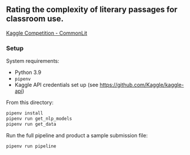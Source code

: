 ## Rating the complexity of literary passages for classroom use.

[Kaggle Competition - CommonLit](https://www.kaggle.com/c/commonlitreadabilityprize)

### Setup

System requirements:

* Python 3.9
* `pipenv`
* Kaggle API credentials set up (see https://github.com/Kaggle/kaggle-api)

From this directory:

```sh
pipenv install
pipenv run get_nlp_models
pipenv run get_data
```

Run the full pipeline and product a sample submission file:

```sh
pipenv run pipeline
```
